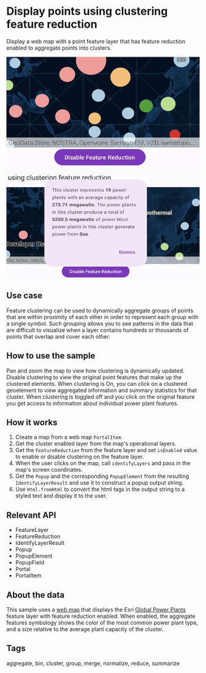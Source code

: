 # Display points using clustering feature reduction

Display a web map with a point feature layer that has feature reduction enabled to aggregate points into clusters.

![Feature reduction map](display-points-using-clustering-feature-reduction.png)  ![Cluster details popup](display-points-using-clustering-feature-reduction-popup.png)

## Use case

Feature clustering can be used to dynamically aggregate groups of points that are within proximity of each other in order to represent each group with a single symbol. Such grouping allows you to see patterns in the data that are difficult to visualize when a layer contains hundreds or thousands of points that overlap and cover each other.

## How to use the sample

Pan and zoom the map to view how clustering is dynamically updated. Disable clustering to view the original point features that make up the clustered elements. When clustering is On, you can click on a clustered geoelement to view aggregated information and summary statistics for that cluster. When clustering is toggled off and you click on the original feature you get access to information about individual power plant features.

## How it works

1. Create a map from a web map `PortalItem`.
2. Get the cluster enabled layer from the map's operational layers.
3. Get the `FeatureReduction` from the feature layer and set `isEnabled` value to enable or disable clustering on the feature layer.
4. When the user clicks on the map, call `identifyLayers` and pass in the map's screen coordinates.
5. Get the `Popup` and the corresponding `PopupElement` from the resulting `IdentifyLayerResult` and use it to construct a popup output string.
6. Use `Html.fromHtml` to convert the html tags in the output string to a styled text and display it to the user.

## Relevant API

* FeatureLayer
* FeatureReduction
* IdentifyLayerResult
* Popup
* PopupElement
* PopupField
* Portal
* PortalItem

## About the data

This sample uses a [web map](https://www.arcgis.com/home/item.html?id=8916d50c44c746c1aafae001552bad23) that displays the Esri [Global Power Plants](https://www.arcgis.com/home/item.html?id=eb54b44c65b846cca12914b87b315169) feature layer with feature reduction enabled. When enabled, the aggregate features symbology shows the color of the most common power plant type, and a size relative to the average plant capacity of the cluster.

## Tags

aggregate, bin, cluster, group, merge, normalize, reduce, summarize